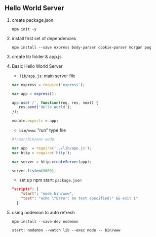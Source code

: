 ## Hello World Server

1. create package.json 

    `npm init -y`
2. install first set of dependencies

    `npm install --save express body-parser cookie-parser morgan pug`

3. create lib folder & app.js


4. Basic Hello World Server
    * `lib/app.js`: main server file
    ```js
    var express = require('express');

    var app = express();
    
    app.use('/', function(req, res, next) {
       res.send('Hello World'); 
    });
    
    module.exports = app;
    ```
    
    * `bin/www`: "run" type file
    ```js
    #!/usr/bin/env node

    var app  = require('../lib/app.js');
    var http = require('http');
    
    var server = http.createServer(app);
    
    server.listen(8080);
    ```
    
    * set up npm start: `package.json`
    
    ```json
    "scripts": {
        "start": "node bin/www",
        "test": "echo \"Error: no test specified\" && exit 1"
      }
    ```

5. using nodemon to auto refresh

    `npm install --save-dev nodemon`
    
    `start: nodemon --watch lib --exec node -- bin/www`
